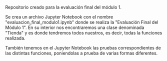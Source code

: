 Repositorio creado para la evaluación final del módulo 1. 

Se crea un archivo Jupyter Notebook con el nombre "evaluacion_final_modulo1.ipynb" donde se realiza la "Evaluación Final del Módulo 1". En su interior nos encontraremos una clase denominada "Tienda" y es donde tendremos todos nuestros, es decir, todas la funciones realizada. 

También tenemos en el Jupyter Notebook las pruebas correspondientes de las distintas funciones, poniendolas a prueba de varias formas diferentes. 